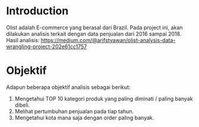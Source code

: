 # Introduction
Olist adalah E-commerce yang berasal dari Brazil. Pada project ini, akan dilakukan analisis terkait dengan data penjualan dari 2016 sampai 2018. 
Hasil analisis: https://medium.com/@arifstyawan/olist-analysis-data-wrangling-project-202e61cc1757

# Objektif
Adapun beberapa objektif analisis sebagai berikut:
1. Mengetahui TOP 10 kategori produk yang paling diminati / paling banyak dibeli.
2. Melihat pertumbuhan penjualan pada tiap tahun.
3. Mengetahui kota mana saja dengan order paling banyak.
